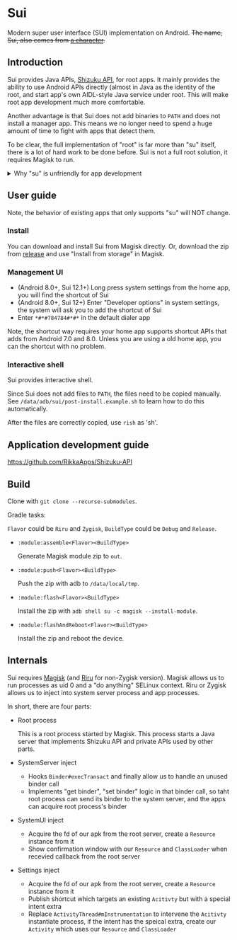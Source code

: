 # Sui

Modern super user interface (SUI) implementation on Android. <del>The name, Sui, also comes from [a character](https://www.pixiv.net/artworks/71435059).</del>

## Introduction

Sui provides Java APIs, [Shizuku API](https://github.com/RikkaApps/Shizuku-API), for root apps. It mainly provides the ability to use Android APIs directly (almost in Java as the identity of the root, and start app's own AIDL-style Java service under root. This will make root app development much more comfortable.

Another advantage is that Sui does not add binaries to `PATH` and does not install a manager app. This means we no longer need to spend a huge amount of time to fight with apps that detect them.

To be clear, the full implementation of "root" is far more than "su" itself, there is a lot of hard work to be done before. Sui is not a full root solution, it requires Magisk to run.

<details>
  <summary>Why "su" is unfriendly for app development</summary>

The "su", a "shell" runs as root, is too far from the Android world.

To explain this, we need to talk about how system API works. For example, we can use `PackageManager#getInstalledApplications` to get the app list. This is actually an interprocess communication (IPC) process of the app process and system server process, just the Android framework did the inner works for us. Android uses `Binder` to do this type of IPC. `Binder` allows the server-side to learn the uid and pid of the client-side so that the system server can check if the app has the permission to do the operation.

Back to "su", there are commands provided by the Android system. In the same example, to get the app list with "su", we have to use `pm list`. This is too painful.

1. Text-based, this means there is no structured data like `PackageInfo` in Java. You have to parse the output text.
2. It is much slower because run a command means at least one new process is started. And `PackageManager#getInstalledApplications` is used inside `pm list`.
3. The possibility is limited to how the command can do. The command only covers a little amount of Android APIs.

Although it is possible to use Java APIs as root with `app_process` (there are libraries like libsu and librootjava), transfer binder between app process and root process is painful. If you want the root process to run as a daemon. When the app process restarts, it has no cheap way to get the binder of the root process.

In fact, for Magisk and other root solutions, makes the "su" to work is not that easy as some people think (let "su" itself work and the communication between the "su" and the manager app have a lot of unhappy work behind).

</details>

## User guide

Note, the behavior of existing apps that only supports "su" will NOT change.

### Install

You can download and install Sui from Magisk directly. Or, download the zip from [release](https://github.com/RikkaApps/Sui/releases/) and use "Install from storage" in Magisk.

### Management UI

- (Android 8.0+, Sui 12.1+) Long press system settings from the home app, you will find the shortcut of Sui
- (Android 8.0+, Sui 12+) Enter "Developer options" in system settings, the system will ask you to add the shortcut of Sui
- Enter `*#*#784784#*#*` in the default dialer app

Note, the shortcut way requires your home app supports shortcut APIs that adds from Android 7.0 and 8.0. Unless you are using a old home app, you can the shortcut with no problem.

### Interactive shell

Sui provides interactive shell.

Since Sui does not add files to `PATH`, the files need to be copied manually. See `/data/adb/sui/post-install.example.sh` to learn how to do this automatically.

After the files are correctly copied, use `rish` as 'sh'.

## Application development guide

https://github.com/RikkaApps/Shizuku-API

## Build

Clone with `git clone --recurse-submodules`.

Gradle tasks:

`Flavor` could be `Riru` and `Zygisk`, `BuildType` could be `Debug` and `Release`.

* `:module:assemble<Flavor><BuildType>`

   Generate Magisk module zip to `out`.

* `:module:push<Flavor><BuildType>`

   Push the zip with adb to `/data/local/tmp`.

* `:module:flash<Flavor><BuildType>`

   Install the zip with `adb shell su -c magisk --install-module`.

* `:module:flashAndReboot<Flavor><BuildType>`

   Install the zip and reboot the device.

## Internals

Sui requires [Magisk](https://github.com/topjohnwu/Magisk) (and [Riru](https://github.com/RikkaApps) for non-Zygisk version). Magisk allows us to run processes as uid 0 and a "do anything" SELinux context. Riru or Zygisk allows us to inject into system server process and app processes.

In short, there are four parts:

- Root process

  This is a root process started by Magisk. This process starts a Java server that implements Shizuku API and private APIs used by other parts.

- SystemServer inject

  - Hooks `Binder#execTransact` and finally allow us to handle an unused binder call
  - Implements "get binder", "set binder" logic in that binder call, so taht root process can send its binder to the system server, and the apps can acquire root process's binder

- SystemUI inject

  - Acquire the fd of our apk from the root server, create a `Resource` instance from it
  - Show confirmation window with our `Resource` and `ClassLoader` when recevied callback from the root server

- Settings inject

  - Acquire the fd of our apk from the root server, create a `Resource` instance from it
  - Publish shortcut which targets an existing `Acitivty` but with a special intent extra
  - Replace `ActivityThread#mInstrumentation` to intervene the `Acitivty` instantiate process, if the intent has the speical extra, create our `Activity` which uses our `Resource` and `ClassLoader`
